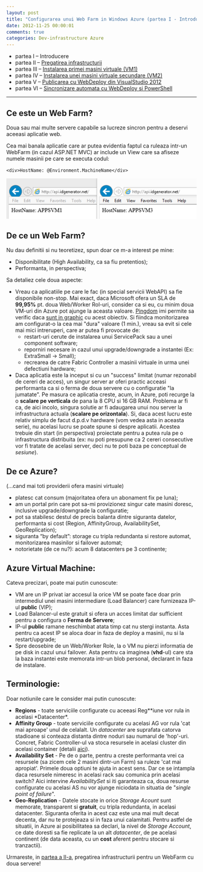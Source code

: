 ```yaml
---
layout: post
title: "Configurarea unui Web Farm in Windows Azure (partea I - Introducere)"
date: 2012-11-25 00:00:01
comments: true
categories: Dev-infrastructure Azure
---
```


- partea I – Introducere
- partea II – [Pregatirea infrastructurii](http://lucian.maran.ro/2012/11/25/configurarea-unui-web-farm-in-windows-azure-partea-ii-pregatirea-infrastructurii/)
- partea III – [Instalarea primei masini virtuale (VM1)](http://lucian.maran.ro/2012/11/25/configurarea-unui-web-farm-in-windows-azure-partea-iii-instalarea-primei-vm/)
- partea IV – [Instalarea unei masini virtuale secundare (VM2)](http://lucian.maran.ro/2012/11/25/configurarea-unui-web-farm-in-windows-azure-partea-iv-instalarea-unei-masini-virtuale-secundare/)
- partea V – [Publicarea cu WebDeploy din VisualStudio 2012](http://lucian.maran.ro/2012/11/26/configurarea-unui-web-farm-in-windows-azure-partea-v-publicarea-cu-webdeploy-din-visualstudio-2012/)
- partea VI – [Sincronizare automata cu WebDeploy si PowerShell](http://lucian.maran.ro/2012/11/26/configurarea-unui-web-farm-in-windows-azure-partea-vi-sincronizarea-automata-cu-webdeploy-si-powershell/)

---

## Ce este un Web Farm?

Doua sau mai multe servere capabile sa lucreze sincron pentru a deservi aceeasi aplicatie web.

Cea mai banala aplicatie care ar putea evidentia faptul ca ruleaza intr-un WebFarm (in cazul ASP.NET MVC) ar include un View care sa afiseze numele masinii pe care se executa codul:

    <div>HostName: @Environment.MachineName</div>

![](/assets/images/2012/LoadBalanceDemo2.png)

## De ce un Web Farm?

Nu dau definitii si nu teoretizez, spun doar ce m-a interest pe mine:

- Disponibilitate (High Availability, ca sa fiu pretentios);
- Performanta, in perspectiva;

Sa detaliez cele doua aspecte:

- Vreau ca aplicatiile pe care le fac (in special servicii WebAPI) sa fie disponibile non-stop. Mai exact, daca Microsoft ofera un SLA de **99,95%** pt. doua Web/Worker Rol-uri, consider ca si eu, cu minim doua VM-uri din Azure pot ajunge la aceasta valoare. [Pingdom](http://pingdom.com/) imi permite sa verific daca [sunt in graphic](http://api.idgenerator.net/) cu acest obiectiv. Si fiindca monitorizarea am configurat-o la cea mai "dura" valoare (1 min.), vreau sa evit si cele mai mici intreruperi, care ar putea fi provocate de:
  - restart-uri cerute de instalarea unui ServicePack sau a unei component software;
  - reporniri necesare in cazul unui upgrade/downgrade a instantei (Ex: ExtraSmall -> Small);
  - recrearea de catre Fabric Controller a masinii virtuale in urma unei defectiuni hardware;
- Daca aplicatia este la inceput si cu un "success" limitat (numar rezonabil de cereri de acces), un singur server ar oferi practic acceasi performanta ca si o ferma de doua servere cu o configuratie "la jumatate". Pe masura ce aplicatia creste, acum, in Azure, poti recurge la o **scalare pe verticala** de pana la 8 CPU si 16 GB RAM. Problema ar fi ca, de aici incolo, singura solutie ar fi adaugarea unui nou server la infrastructura actuala (**scalare pe orizontala**). Si, daca acest lucru este relativ simplu de facut d.p.d.v hardware (vom vedea asta in aceasta serie), nu acelasi lucru se poate spune si despre aplicatii. Acestea trebuie din start (in perspectiva) proiectate pentru a putea rula pe o infrastructura distribuita (ex: nu poti presupune ca 2 cereri consecutive vor fi tratate de acelasi server, deci nu te poti baza pe conceptual de _sesiune_).

## De ce Azure?

(...cand mai toti providerii ofera masini virtuale)

- platesc cat consum (majoritatea ofera un abonament fix pe luna);
- am un portal prin care pot sa-mi provizionez singur cate masini doresc, inclusive upgrade/downgrade la configuratie;
- pot sa stabilesc destul de precis balanta dintre siguranta datelor, performanta si cost (Region, AffinityGroup, AvailabilitySet, GeoReplication);
- siguranta “by default”: storage cu tripla redundanta si restore automat, monitorizarea masinilor si failover automat;
- notorietate (de ce nu?): acum 8 datacenters pe 3 continente;

## Azure Virtual Machine:

Cateva precizari, poate mai putin cunoscute:

- VM are un IP privat iar accesul la orice VM se poate face doar prin intermediul unei masini intermediare (Load Balancer) care furnizeaza IP-ul **public** (VIP);
- Load Balancer-ul este gratuit si ofera un acces limitat dar sufficient pentru a configura o **Ferma de Servere**;
- IP-ul **public** ramane neschimbat atata timp cat nu stergi instanta. Asta pentru ca acest IP se aloca doar in faza de deploy a masinii, nu si la restart/upgrade;
- Spre deosebire de un Web/Worker Role, la o VM nu pierzi informatia de pe disk in cazul unui failover. Asta pentru ca imaginea (**vhd**-ul) care sta la baza instantei este memorata intr-un blob personal, declarant in faza de instalare.

## Terminologie:

Doar notiunile care le consider mai putin cunoscute:

- **Regions** - toate serviciile configurate cu aceeasi Reg\**iune vor rula in acelasi *Datacenter\*.
- **Affinity Group** - toate serviciile configurate cu acelasi AG vor rula 'cat mai aproape' unul de celalalt. Un _datacenter_ are suprafata catorva stadioane si conteaza distanta dintre noduri sau numarul de 'hop'-uri. Concret, Fabric Controller-ul va stoca resursele in acelasi cluster din acelasi container (detalii [aici](http://social.technet.microsoft.com/wiki/contents/articles/7916.importance-of-windows-azure-affinity-groups.aspx)).
- **Availability Set** - Pe de o parte, pentru a creste performanta vrei ca resursele (sa zicem cele 2 masini dintr-un Farm) sa ruleze 'cat mai apropiat'. Primele doua optiuni te ajuta in acest sens. Dar ce se intampla daca resursele nimeresc in acelasi rack sau comunica prin acelasi switch? Aici intervine _AvailabilitySet_ si iti garanteaza ca, doua resurse configurate cu acelasi AS nu vor ajunge niciodata in situatia de "_single point of failure_".
- **Geo-Replication** - Datele stocate in orice _Storage Acount_ sunt memorate, transparent si **gratuit**, cu tripla redundanta, in acelasi datacenter. Siguranta oferita in acest caz este una mai mult decat decenta, dar nu te protejeaza si in faza unui calamitati. Pentru astfel de situatii, in Azure ai posibilitatea sa declari, la nivel de _Storage Account_, ce date doresti sa fie replicate la un alt _datacenter_, de pe acelasi continent (de data aceasta, cu un **cost** aferent pentru stocare si tranzactii).

Urmareste, in [partea a II-a](http://lucian.maran.ro/2012/11/25/configurarea-unui-web-farm-in-windows-azure-partea-ii-pregatirea-infrastructurii/), pregatirea infrastructurii pentru un WebFarm cu doua servere!
